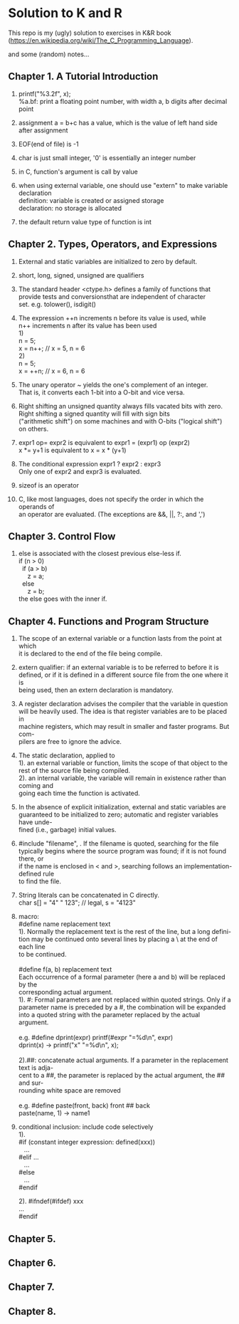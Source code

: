 # Solution to K and R

This repo is my (ugly) solution to exercises in K&R book
(https://en.wikipedia.org/wiki/The_C_Programming_Language). 

and some (random) notes...

## Chapter 1. A Tutorial Introduction 

1. printf("%3.2f", x);  
   %a.bf: print a floating point number, with width a, b digits after decimal point

2. assignment a = b+c has a value, which is the value of left hand side after assignment

3. EOF(end of file) is -1

4. char is just small integer, '0' is essentially an integer number

5. in C, function's argument is call by value

6. when using external variable, one should use "extern" to make variable declaration  
   definition: variable is created or assigned storage  
   declaration: no storage is allocated   

7. the default return value type of function is int


## Chapter 2. Types, Operators, and Expressions

1. External and static variables are initialized to zero by default.

2. short, long, signed, unsigned are qualifiers 

3. The standard header <ctype.h> defines a family of functions that   
   provide tests and conversionsthat are independent of character  
   set. e.g. tolower(), isdigit()

4. The expression ++n increments n before its value is used, while   
   n++ increments n after its value has been used  
   1)  
   n = 5;  
   x = n++;	// x = 5, n = 6  
   2)  
   n = 5;   
   x = ++n;	// x = 6, n = 6

5. The unary operator ~ yields the one's complement of an integer.  
   That is, it converts each 1-bit into a O-bit and vice versa.

6. Right shifting an unsigned quantity always fills vacated bits with zero.   
   Right shifting a signed quantity will fill with sign bits   
   ("arithmetic shift") on some machines and with O-bits ("logical shift")   
   on others.

7. expr1 op= expr2  is equivalent to expr1 = (expr1) op (expr2)  
   x *= y+1 is equivalent to x = x * (y+1)

8. The conditional expression expr1 ? expr2 : expr3  
   Only one of expr2 and expr3 is evaluated.  
 
9. sizeof is an operator

10. C, like most languages, does not specify the order in which the operands of  
   an operator are evaluated. (The exceptions are &&, ||, ?:, and ',')

## Chapter 3. Control Flow

1. else is associated with the closest previous else-less if.  
   if (n > 0)  
   &nbsp;&nbsp;if (a > b)  
	&nbsp;&nbsp;&nbsp;&nbsp;	z = a;  
   &nbsp;&nbsp;else  
	&nbsp;&nbsp;&nbsp;&nbsp;	z = b;  
   the else goes with the inner if.

## Chapter 4. Functions and Program Structure 

1. The scope of an external variable or a function lasts from the point at which<br>
   it is declared to the end of the file being compile.

2. extern qualifier: if an external variable is to be referred to before it is<br>
   defined, or if it is defined in a different source file from the one where it is<br>
   being used, then an extern declaration is mandatory.

3. A register declaration advises the compiler that the variable in question<br>
   will be heavily used. The idea is that register variables are to be placed in<br>
   machine registers, which may result in smaller and faster programs. But com-<br>
   pilers are free to ignore the advice.

4. The static declaration, applied to<br> 
   1). an external variable or function, limits the scope of that object to the<br> 
       rest of the source file being compiled.<br>
   2). an internal variable, the variable will remain in existence rather than coming and<br>
       going each time the function is activated.

5. In the absence of explicit initialization, external and static variables are<br>
   guaranteed to be initialized to zero; automatic and register variables have unde-<br>
   fined (i.e., garbage) initial values.

6. #include "filename", <filename>. If the filename is quoted, searching for the file<br>
   typically begins where the source program was found; if it is not found there, or<br> 
   if the name is enclosed in < and >, searching follows an implementation-defined rule<br> 
   to find the file.

7. String literals can be concatenated in C directly.<br>
   char s[] = "4" " 123"; // legal,  s = "4123"

8. macro:<br>
   #define name replacement text<br>
   1). Normally the replacement text is the rest of the line, but a long defini-<br>
       tion may be continued onto several lines by placing a \ at the end of each line<br>
       to be continued.<br>
   <br>
   #define f(a, b) replacement text<br>
   Each occurrence of a formal parameter (here a and b) will be replaced by the<br>
   corresponding actual argument.<br>
   1). #: Formal parameters are not replaced within quoted strings. Only if a<br>
          parameter name is preceded by a #, the combination will be expanded<br> 
          into a quoted string with the parameter replaced by the actual<br>
          argument.<br>
	  <br>
	  e.g. #define dprint(expr) printf(#expr "=%d\n", expr)<br>
	  dprint(x)  -> printf("x" "=%d\n", x);<br>
	<br>
   2).##: concatenate actual arguments. If a parameter in the replacement text is adja-<br>
          cent to a ##, the parameter is replaced by the actual argument, the ## and sur-<br>
          rounding white space are removed<br>
	<br>
	  e.g. #define paste(front, back) front ## back<br>
          paste(name, 1)  ->  name1<br>
  
9. conditional inclusion: include code selectively<br>
   1).<br>
   #if (constant integer expression: defined(xxx))<br>
   &nbsp;&nbsp;   ...<br>
   #elif ...<br>
   &nbsp;&nbsp;   ...<br>
   #else<br>
   &nbsp;&nbsp;   ...<br>
   #endif<br>
 
   2). 
   #ifndef(#ifdef) xxx<br>
   ...<br> 
   #endif 


## Chapter 5. 

## Chapter 6. 

## Chapter 7. 

## Chapter 8. 
